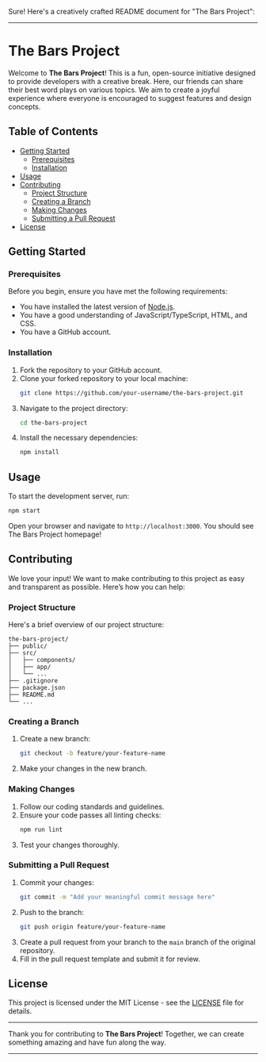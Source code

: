 Sure! Here's a creatively crafted README document for "The Bars Project":

---

# The Bars Project

Welcome to **The Bars Project**! This is a fun, open-source initiative designed to provide developers with a creative break. Here, our friends can share their best word plays on various topics. We aim to create a joyful experience where everyone is encouraged to suggest features and design concepts.

## Table of Contents
- [Getting Started](#getting-started)
  - [Prerequisites](#prerequisites)
  - [Installation](#installation)
- [Usage](#usage)
- [Contributing](#contributing)
  - [Project Structure](#project-structure)
  - [Creating a Branch](#creating-a-branch)
  - [Making Changes](#making-changes)
  - [Submitting a Pull Request](#submitting-a-pull-request)
- [License](#license)

## Getting Started

### Prerequisites
Before you begin, ensure you have met the following requirements:
- You have installed the latest version of [Node.js](https://nodejs.org/).
- You have a good understanding of JavaScript/TypeScript, HTML, and CSS.
- You have a GitHub account.

### Installation
1. Fork the repository to your GitHub account.
2. Clone your forked repository to your local machine:
    ```bash
    git clone https://github.com/your-username/the-bars-project.git
    ```
3. Navigate to the project directory:
    ```bash
    cd the-bars-project
    ```
4. Install the necessary dependencies:
    ```bash
    npm install
    ```

## Usage
To start the development server, run:
```bash
npm start
```
Open your browser and navigate to `http://localhost:3000`. You should see The Bars Project homepage!

## Contributing

We love your input! We want to make contributing to this project as easy and transparent as possible. Here’s how you can help:

### Project Structure
Here's a brief overview of our project structure:
```
the-bars-project/
├── public/
├── src/
│   ├── components/
│   ├── app/
│   └── ...
├── .gitignore
├── package.json
├── README.md
└── ...
```

### Creating a Branch
1. Create a new branch:
    ```bash
    git checkout -b feature/your-feature-name
    ```
2. Make your changes in the new branch.

### Making Changes
1. Follow our coding standards and guidelines.
2. Ensure your code passes all linting checks:
    ```bash
    npm run lint
    ```
3. Test your changes thoroughly.

### Submitting a Pull Request
1. Commit your changes:
    ```bash
    git commit -m "Add your meaningful commit message here"
    ```
2. Push to the branch:
    ```bash
    git push origin feature/your-feature-name
    ```
3. Create a pull request from your branch to the `main` branch of the original repository.
4. Fill in the pull request template and submit it for review.

## License
This project is licensed under the MIT License - see the [LICENSE](LICENSE) file for details.

---

Thank you for contributing to **The Bars Project**! Together, we can create something amazing and have fun along the way.

---

